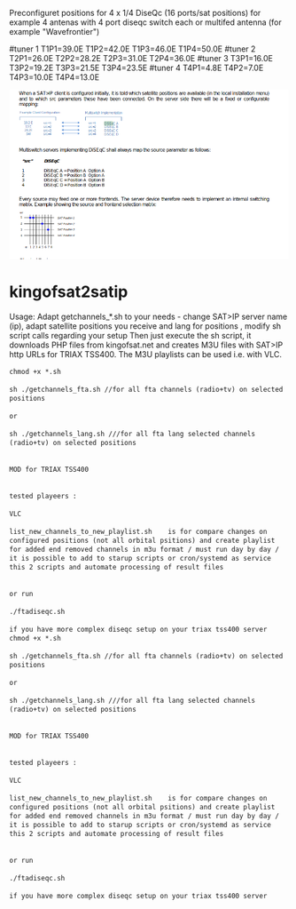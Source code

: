 Preconfiguret  positions for 4 x 1/4 DiseQc (16 ports/sat positions) for example 4 antenas with 4 port diseqc switch each or multifed antenna (for example "Wavefrontier")

#tuner 1
T1P1=39.0E
T1P2=42.0E
T1P3=46.0E
T1P4=50.0E
#tuner 2
T2P1=26.0E
T2P2=28.2E
T2P3=31.0E
T2P4=36.0E
#tuner 3
T3P1=16.0E
T3P2=19.2E
T3P3=21.5E
T3P4=23.5E
#tuner 4
T4P1=4.8E
T4P2=7.0E
T4P3=10.0E
T4P4=13.0E



<img width="964" alt="diseqc" src="https://github.com/devegoo/kingofsat2satip_triax_tss400_m3u/blob/master/src_satip_diseqc_sat_positions.png">

# kingofsat2satip
Usage:
Adapt getchannels_*.sh to your needs - change SAT>IP server name (ip), adapt satellite positions you receive and lang for positions , modify  sh script calls regarding your setup 
Then just execute the sh script, it downloads PHP files from kingofsat.net and creates M3U files with SAT>IP http URLs for TRIAX TSS400. The M3U playlists can be used i.e. with VLC.
```
chmod +x *.sh

sh ./getchannels_fta.sh //for all fta channels (radio+tv) on selected positions

or 

sh ./getchannels_lang.sh ///for all fta lang selected channels (radio+tv) on selected positions


MOD for TRIAX TSS400 


tested playeers :

VLC 

list_new_channels_to_new_playlist.sh    is for compare changes on configured positions (not all orbital psitions) and create playlist for added end removed channels in m3u format / must run day by day / it is possible to add to starup scripts or cron/systemd as service this 2 scripts and automate processing of result files


or run 

./ftadiseqc.sh

if you have more complex diseqc setup on your triax tss400 server
chmod +x *.sh

sh ./getchannels_fta.sh //for all fta channels (radio+tv) on selected positions

or 

sh ./getchannels_lang.sh ///for all fta lang selected channels (radio+tv) on selected positions


MOD for TRIAX TSS400 


tested playeers :

VLC 

list_new_channels_to_new_playlist.sh    is for compare changes on configured positions (not all orbital psitions) and create playlist for added end removed channels in m3u format / must run day by day / it is possible to add to starup scripts or cron/systemd as service this 2 scripts and automate processing of result files


or run 

./ftadiseqc.sh

if you have more complex diseqc setup on your triax tss400 server




